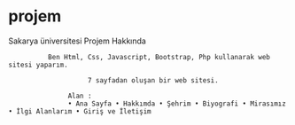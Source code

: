 # projem

Sakarya üniversitesi
                                                                  Projem Hakkında





              Ben Html, Css, Javascript, Bootstrap, Php kullanarak web sitesi yaparım.
                       
                        7 sayfadan oluşan bir web sitesi.
                           
                   Alan :
                   • Ana Sayfa • Hakkımda • Şehrim • Biyografi • Mirasımız • İlgi Alanlarım • Giriş ve İletişim
